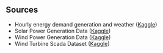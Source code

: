 ## Sources
- Hourly energy demand generation and weather ([Kaggle](https://www.kaggle.com/nicholasjhana/energy-consumption-generation-prices-and-weather))
- Solar Power Generation Data ([Kaggle](https://www.kaggle.com/anikannal/solar-power-generation-data))
- Wind Power Generation Data ([Kaggle](https://www.kaggle.com/jorgesandoval/wind-power-generation))
- Wind Turbine Scada Dataset ([Kaggle](https://www.kaggle.com/berkerisen/wind-turbine-scada-dataset))
